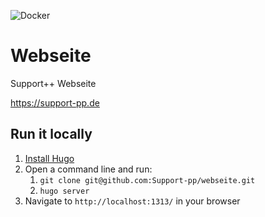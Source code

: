 ![Docker](https://github.com/Support-pp/webseite/workflows/Docker/badge.svg)

# Webseite

Support++ Webseite

https://support-pp.de

## Run it locally

1. [Install Hugo](https://gohugo.io/getting-started/installing/)
1. Open a command line and run:
   1. `git clone git@github.com:Support-pp/webseite.git`
   1. `hugo server`
1. Navigate to `http://localhost:1313/` in your browser
